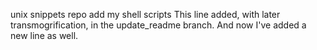 unix snippets repo
add my shell scripts
This line added, with later transmogrification, in the update_readme branch.
And now I've added a new line as well.
